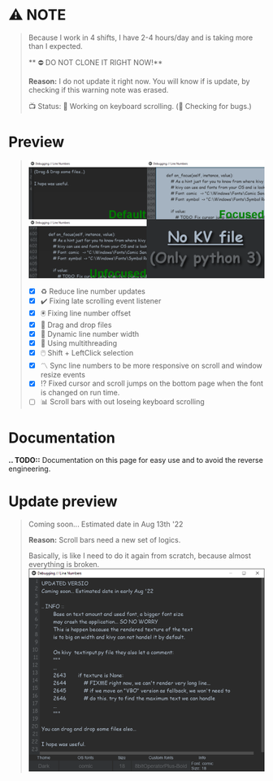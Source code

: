 # :warning: NOTE
> Because I work in 4 shifts, I have 2-4 hours/day and is taking more than I expected.
> 
> ** :no_entry: DO NOT CLONE IT RIGHT NOW!**
> 
> **Reason:** I do not update it right now. You will know if is update, by checking if this warning note was erased.
> 
> :tv: Status:
> :dna: Working on keyboard scrolling.
> (:test_tube: Checking for bugs.)
> <!-- - [ ] :test_tube: Working on documentation. -->

# Preview
> ![Preview TextInputCustom](https://github.com/kmcasi/Python_Kivy/blob/main/PREVIEW/UIX/TextInputCustom.png)
> - [x] :recycle: Reduce line number updates
> - [x] :heavy_check_mark: Fixing late scrolling event listener
> - [x] :trackball: Fixing line number offset
> - [x] :page_facing_up: Drag and drop files
> - [x] :triangular_ruler: Dynamic line number width
> - [x] :rocket: Using multithreading
> - [x] :computer_mouse: Shift + LeftClick selection
> - [x] :part_alternation_mark: Sync line numbers to be more responsive on scroll and window resize events
> - [x] :interrobang: Fixed cursor and scroll jumps on the bottom page when the font is changed on run time.
> - [ ] :bar_chart: Scroll bars with out loseing keyboard scrolling

# Documentation
**.. TODO::** Documentation on this page for easy use and to avoid the reverse engineering.

# Update preview
> Coming soon... Estimated date in Aug 13th '22
> 
> **Reason:** Scroll bars need a new set of logics.
> 
> Basically, is like I need to do it again from scratch, because almost everything is broken.
> ![Preview TextInputCustom Update](https://github.com/kmcasi/Python_Kivy/blob/main/PREVIEW/UIX/TextInputCustom_Coming.png)

<!-- https://github.com/ikatyang/emoji-cheat-sheet/blob/master/README.md -->
